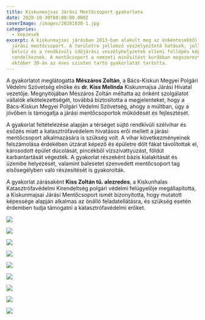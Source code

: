 ```yaml
---
title: Kiskunmajsai Járási Mentőcsoport gyakorlata
date: 2020-10-30T00:00:00.000Z
coverImage: /images/20201030-1.jpg
categories:
  - kepzesek
excerpt: A kiskunmajsai járásban 2013-ban alakult meg az önkéntesekből álló
  járási mentőcsoport. A területre jellemző veszélyeztető hatások, jellemzően a
  belvíz és a rendkívüli időjárási veszélyhelyzetek elleni fellépés képességével
  rendelkeznek. A mentőcsoport a nemzeti minősítést korábban megszerezte,
  október 30-án az éves szinten tartó gyakorlatát tartotta.
---
```

A gyakorlatot meglátogatta **Mészáros Zoltán**, a Bács-Kiskun Megyei Polgári Védelmi Szövetség elnöke és **dr. Kiss Melinda** Kiskunmajsa Járási Hivatal vezetője. Megnyitójában Mészáros Zoltán méltatta az önként szolgálatot vállalók elkötelezettségét, továbbá biztosította a megjelenteket, hogy a Bács-Kiskun Megyei Polgári Védelmi Szövetség, ahogy a múltban, úgy a jövőben is támogatja a járási mentőcsoportok működését és fejlesztését.

A gyakorlat feltételezése alapján a térséget sújtó rendkívüli szélvihar és esőzés miatt a katasztrófavédelem hivatásos erői mellett a járási mentőcsoport alkalmazására is szükség volt. A vihar következményeinek felszámolása érdekében útzárat képező és épületre dőlt fákat távolítottak el, károsodott épület dúcolását, pincékből vízszivattyúzást, földút karbantartását végezték. A gyakorlat részeként bázis kialakítását és üzembe helyezését, valamint balesetet szenvedett mentőcsoport tag elsősegélyben való részesítését is gyakorolták.

A gyakorlat zárásaként **Kiss Zoltán tű. alezredes**, a Kiskunhalas Katasztrófavédelmi Kirendeltség polgári védelmi felügyelője megállapította, a Kiskunmajsai Járási Mentőcsoport ismét bizonyította, hogy mutatott képessége alapján alkalmas az önálló feladatellátásra, és szükség esetén érdemben tudja támogatni a katasztrófavédelmi erőket.

![](/images/20201030-2.jpg)

![](/images/20201030-3.jpg)

![](/images/20201030-4.jpg)

![](/images/20201030-5.jpg)

![](/images/20201030-6.jpg)

![](/images/20201030-7.jpg)

![](/images/20201030-8.jpg)

![](/images/20201030-9.jpg)

![](/images/20201030-10.jpg)
